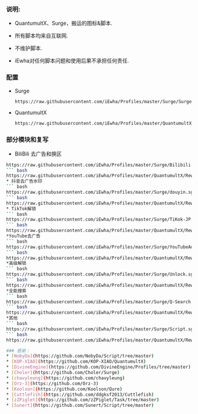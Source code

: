 ### 说明:
- QuantumultX、Surge，搬运的图标&脚本.

- 所有脚本均来自互联网.

- 不维护脚本.

- iEwha对任何脚本问题和使用后果不承担任何责任.

### 配置
* Surge
    ``` bash
    https://raw.githubusercontent.com/iEwha/Profiles/master/Surge/Surge.conf
* QuantumultX
    ``` bash
    https://raw.githubusercontent.com/iEwha/Profiles/master/QuantumultX/QX_iEwha.conf

### 部分模块和复写
* BiliBili 去广告和换区
 ``` bash
https://raw.githubusercontent.com/iEwha/Profiles/master/Surge/Bilibili.sgmodule
 ``` bash
https://raw.githubusercontent.com/iEwha/Profiles/master/QuantumultX/Rewrite/bilibili.conf
* 抖音去广告水印
 ``` bash
https://raw.githubusercontent.com/iEwha/Profiles/master/Surge/douyin.sgmodule
 ``` bash 
https://raw.githubusercontent.com/iEwha/Profiles/master/QuantumultX/Rewrite/douyin.conf
* TikTok解锁
 ``` bash
https://raw.githubusercontent.com/iEwha/Profiles/master/Surge/TiKok-JP.sgmodule
 ``` bash 
https://raw.githubusercontent.com/iEwha/Profiles/master/QuantumultX/Rewrite/TikTok-JP.conf
*YouTube去广告
 ``` bash
https://raw.githubusercontent.com/iEwha/Profiles/master/Surge/YouTubeAds.sgmodule
 ``` bash
https://raw.githubusercontent.com/iEwha/Profiles/master/QuantumultX/Rewrite/YouTubeAds.conf
*高级解锁
 ``` bash
https://raw.githubusercontent.com/iEwha/Profiles/master/Surge/Unlock.sgmodule
 ``` bash
https://raw.githubusercontent.com/iEwha/Profiles/master/QuantumultX/Rewrite/UnlockApp.conf
*全能搜索
 ``` bash
https://raw.githubusercontent.com/iEwha/Profiles/master/Surge/Q-Search.sgmodule
 ``` bash
https://raw.githubusercontent.com/iEwha/Profiles/master/QuantumultX/Rewrite/Q-Search.conf
*其他
 ``` bash
https://raw.githubusercontent.com/iEwha/Profiles/master/Surge/Script.sgmodule
 ``` bash
https://raw.githubusercontent.com/iEwha/Profiles/master/QuantumultX/Rewrite/others.conf

### 感谢：
 * [NobyDa](https://github.com/NobyDa/Script/tree/master) 
 * [KOP-XIAO](https://github.com/KOP-XIAO/QuantumultX)
 * [DivineEngine](https://github.com/DivineEngine/Profiles/tree/master)
 * [Choler](https://github.com/Choler/Surge)
 * [chavyleung](https://github.com/chavyleung)
 * [Orz-3](https://github.com/Orz-3)
 * [Koolson](https://github.com/Koolson/Qure)
 * [Cuttlefish](https://github.com/ddgksf2013/Cuttlefish)
 * [zZPiglet](https://github.com/zZPiglet/Task/tree/master)
 * [Sunert](https://github.com/Sunert/Script/tree/master)
 

